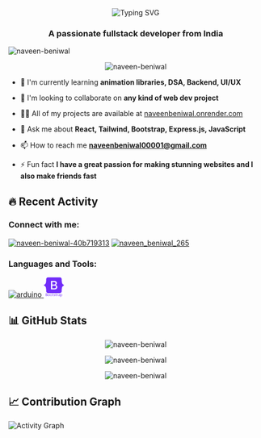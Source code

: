 <div align="center">
  <img src="https://readme-typing-svg.herokuapp.com?font=Fira+Code&pause=1000&width=435&lines=Hi+👋+I'm+Naveen+Beniwal;Full+Stack+Developer;Always+learning+new+things" alt="Typing SVG" />
</div>

<h3 align="center">A passionate fullstack developer from India</h3>

<p align="left"> <img src="https://komarev.com/ghpvc/?username=naveen-beniwal&label=Profile%20views&color=0e75b6&style=flat" alt="naveen-beniwal" /> </p>

<p align="center"> <img src="https://github-profile-trophy.vercel.app/?username=naveen-beniwal&theme=tokyonight" alt="naveen-beniwal" /> </p>

- 🌱 I'm currently learning **animation libraries, DSA, Backend, UI/UX**

- 👯 I'm looking to collaborate on **any kind of web dev project**

- 👨‍💻 All of my projects are available at [naveenbeniwal.onrender.com](https://naveenbeniwal.onrender.com/)

- 💬 Ask me about **React, Tailwind, Bootstrap, Express.js, JavaScript**

- 📫 How to reach me **naveenbeniwal00001@gmail.com**

- ⚡ Fun fact **I have a great passion for making stunning websites and I also make friends fast**

## 🔥 Recent Activity
<!--START_SECTION:activity-->
<!--END_SECTION:activity-->

<h3 align="left">Connect with me:</h3>
<p align="left">
<a href="https://linkedin.com/in/naveen-beniwal-40b719313" target="blank"><img align="center" src="https://raw.githubusercontent.com/rahuldkjain/github-profile-readme-generator/master/src/images/icons/Social/linked-in-alt.svg" alt="naveen-beniwal-40b719313" height="30" width="40" /></a>
<a href="https://instagram.com/naveen_beniwal_265" target="blank"><img align="center" src="https://raw.githubusercontent.com/rahuldkjain/github-profile-readme-generator/master/src/images/icons/Social/instagram.svg" alt="naveen_beniwal_265" height="30" width="40" /></a>
</p>

<h3 align="left">Languages and Tools:</h3>
<p align="left"> 
<a href="https://www.arduino.cc/" target="_blank" rel="noreferrer"> <img src="https://cdn.worldvectorlogo.com/logos/arduino-1.svg" alt="arduino" width="40" height="40"/> </a> 
<a href="https://getbootstrap.com" target="_blank" rel="noreferrer"> <img src="https://raw.githubusercontent.com/devicons/devicon/master/icons/bootstrap/bootstrap-plain-wordmark.svg" alt="bootstrap" width="40" height="40"/> </a> 
<!-- Rest of your tools icons -->
</p>

## 📊 GitHub Stats

<p align="center">
  <img src="https://github-readme-stats.vercel.app/api/top-langs?username=naveen-beniwal&show_icons=true&locale=en&layout=compact&theme=tokyonight" alt="naveen-beniwal" />
</p>

<p align="center">
  <img src="https://github-readme-stats.vercel.app/api?username=naveen-beniwal&show_icons=true&locale=en&theme=tokyonight" alt="naveen-beniwal" />
</p>

<p align="center">
  <img src="https://github-readme-streak-stats.herokuapp.com/?user=naveen-beniwal&theme=tokyonight" alt="naveen-beniwal" />
</p>

## 📈 Contribution Graph
![Activity Graph](https://github-readme-activity-graph.vercel.app/graph?username=naveen-beniwal&theme=react-dark)
